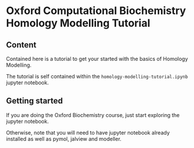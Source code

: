 # Oxford Computational Biochemistry Homology Modelling Tutorial

## Content

Contained here is a tutorial to get your started with the basics of Homology Modelling.

The tutorial is self contained within the `homology-modelling-tutorial.ipynb` jupyter notebook.


## Getting started

If you are doing the Oxford Biochemistry course, just start exploring the jupyter notebook.

Otherwise, note that you will need to have jupyter notebook already installed as well as pymol, jalview and modeller.

